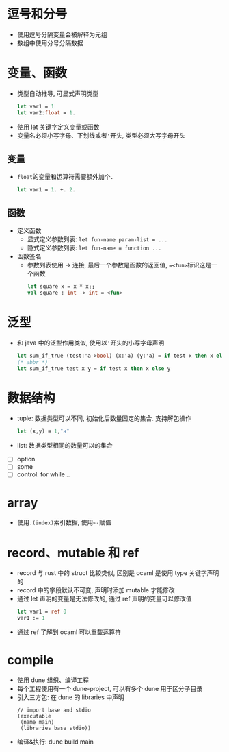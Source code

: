# 逗号和分号

- 使用逗号分隔变量会被解释为元组
- 数组中使用分号分隔数据

# 变量、函数

- 类型自动推导, 可显式声明类型
  ```ocaml
  let var1 = 1
  let var2:float = 1.
  ```
- 使用 let 关键字定义变量或函数
- 变量名必须小写字母、下划线或者`'`开头, 类型必须大写字母开头

## 变量

- `float`的变量和运算符需要额外加个`.`
  ```ocaml
  let var1 = 1. +. 2.
  ```

## 函数

- 定义函数
  - 显式定义参数列表: `let fun-name param-list = ...`
  - 隐式定义参数列表: `let fun-name = function ...`
- 函数签名
  - 参数列表使用 -> 连接, 最后一个参数是函数的返回值, `=<fun>`标识这是一个函数
    ```ocaml
    let square x = x * x;;
    val square : int -> int = <fun>
    ```

# 泛型

- 和 java 中的泛型作用类似, 使用以`'`开头的小写字母声明
  ```ocaml
  let sum_if_true (test:'a->bool) (x:'a) (y:'a) = if test x then x else y
  (* abbr *)
  let sum_if_true test x y = if test x then x else y
  ```

# 数据结构

- tuple: 数据类型可以不同, 初始化后数量固定的集合. 支持解包操作
  ```ocaml
  let (x,y) = 1,"a"
  ```
- list: 数据类型相同的数量可以的集合

- [ ] option
- [ ] some
- [ ] control: for while ..

# array

- 使用`.(index)`索引数据, 使用`<-`赋值

# record、mutable 和 ref

- record 与 rust 中的 struct 比较类似, 区别是 ocaml 是使用 type 关键字声明的
- record 中的字段默认不可变, 声明时添加 mutable 才能修改
- 通过 let 声明的变量是无法修改的, 通过 ref 声明的变量可以修改值
  ```ocaml
  let var1 = ref 0
  var1 := 1
  ```
- 通过 ref 了解到 ocaml 可以重载运算符

# compile

- 使用 dune 组织、编译工程
- 每个工程使用有一个 dune-project, 可以有多个 dune 用于区分子目录
- 引入三方包: 在 dune 的 libraries 中声明
  ```
  // import base and stdio
  (executable
   (name main)
   (libraries base stdio))
  ```
- 编译&执行: dune build main
